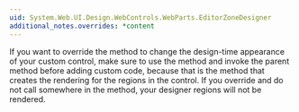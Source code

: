 ```yaml
---
uid: System.Web.UI.Design.WebControls.WebParts.EditorZoneDesigner
additional_notes.overrides: *content
---
```


<p>If you want to override the <xref href="System.Web.UI.Design.WebControls.WebParts.EditorZoneDesigner.GetDesignTimeHtml"></xref> method to change the design-time appearance of your custom control, make sure to use the <xref href="System.Web.UI.Design.WebControls.WebParts.EditorZoneDesigner.GetDesignTimeHtml(System.Web.UI.Design.DesignerRegionCollection)"></xref> method and invoke the parent method before adding custom code, because that is the method that creates the rendering for the regions in the control. If you override <xref href="System.Web.UI.Design.WebControls.WebParts.EditorZoneDesigner.GetDesignTimeHtml"></xref> and do not call <xref href="System.Web.UI.Design.WebControls.WebParts.EditorZoneDesigner.GetDesignTimeHtml(System.Web.UI.Design.DesignerRegionCollection)"></xref> somewhere in the method, your designer regions will not be rendered.</p>


